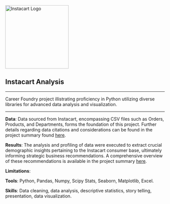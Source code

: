 <img src="https://cdn.freebiesupply.com/logos/large/2x/instacart-1-logo-png-transparent.png" alt="Instacart Logo" width=200>

## Instacart Analysis
---
Career Foundry project illistrating proficiency in Python utilizing diverse libraries for advanced data analysis and visualization.

---
<b>Data</b>: Data sourced from Instacart, encompassing CSV files such as Orders, Products, and Departments, forms the foundation of this project. Further details regarding data citations and considerations can be found in the project summary found [here](https://github.com/JJWarner/CF_Instacart-Analysis/blob/main/Sent%20to%20Client/Final_report.xlsx).

<b>Results</b>: The analysis and profiling of data were executed to extract crucial demographic insights pertaining to the Instacart consumer base, ultimately informing strategic business recommendations. A comprehensive overview of these recommendations is available in the project summary [here](https://github.com/JJWarner/CF_Instacart-Analysis/blob/main/Sent%20to%20Client/Final_report.xlsx).

<b>Limitations</b>:

<b>Tools</b>: Python, Pandas, Numpy, Scipy Stats, Seaborn, Matplotlib, Excel.

<b>Skills</b>: Data cleaning, data analysis, descriptive statistics, story telling, presentation, data visualization.
